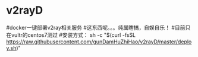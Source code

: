 # v2rayD
#docker一键部署v2ray相关服务
#这东西呢。。。纯属瞎搞，自娱自乐！
#目前只在vultr的centos7测过
#安装方式： sh -c "$(curl -fsSL https://raw.githubusercontent.com/gunDamHuZhiHao/v2rayD/master/deploy.sh)"
